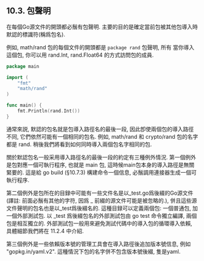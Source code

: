 ## 10.3. 包聲明

在每個Go源文件的開頭都必鬚有包聲明. 主要的目的是確定當前包被其他包導入時默認的標識符(稱爲包名).

例如, math/rand 包的每個文件的開頭都是 `package rand` 包聲明, 所有 當你導入這個包, 你可以用 rand.Int, rand.Float64 的方式訪問包的成員.

```Go
package main

import (
	"fmt"
	"math/rand"
)

func main() {
	fmt.Println(rand.Int())
}
```

通常來説, 默認的包名就是包導入路徑名的最後一段, 因此卽使兩個包的導入路徑不同, 它們依然可能有一個相同的包名. 例如, math/rand 和 crypto/rand 包的名字都是 rand. 稍後我們將看到如何同時導入兩個包名字相同的包.

關於默認包名一般采用導入路徑名的最後一段的約定有三種例外情況. 第一個例外是包對應一個可執行程序, 也就是 main 包, 這時候main包本身的導入路徑是無關緊要的. 這是給 go build (§10.7.3) 構建命令一個信息, 必鬚調用連接器生成一個可執行程序.

第二個例外是包所在的目録中可能有一些文件名是以_test.go爲後綴的Go源文件(譯註: 前面必鬚有其他的字符, 因爲 _ 前綴的源文件可能是被忽略的.), 併且這些源文件聲明的包名也是以_test爲後綴名的. 這種目録可以定義兩個包: 一個普通包, 加一個外部測試包. 以 _test 爲後綴包名的外部測試包由 go test 命令獨立編譯, 兩個包是相互獨立的. 外部測試包一般用來避免測試代碼中的導入包的循環導入依賴, 具體細節我們將在 11.2.4 中介紹.

第三個例外是一些依賴版本號的管理工具會在導入路徑後追加版本號信息, 例如 "gopkg.in/yaml.v2". 這種情況下包的名字併不包含版本號後綴, 隻是yaml.

